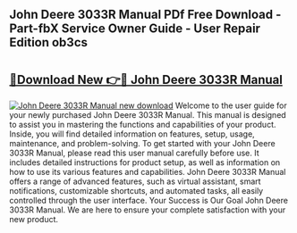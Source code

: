 ## John Deere 3033R Manual PDf Free Download - Part-fbX Service Owner Guide - User Repair Edition ob3cs

# <h2><a href="http://bc95235.oget.top/?id=John+Deere+3033R+Manual">🔗Download New 👉🔴 John Deere 3033R Manual</a></h2>

[![John Deere 3033R Manual new download](https://i.imgur.com/5g1atiW.png)](http://bc95235.oget.top/?id=John+Deere+3033R+Manual)
Welcome to the user guide for your newly purchased John Deere 3033R Manual. This manual is designed to assist you in mastering the functions and capabilities of your product. Inside, you will find detailed information on features, setup, usage, maintenance, and problem-solving. To get started with your John Deere 3033R Manual, please read this user manual carefully before use. It includes detailed instructions for product setup, as well as information on how to use its various features and capabilities. John Deere 3033R Manual offers a range of advanced features, such as virtual assistant, smart notifications, customizable shortcuts, and automated tasks, all easily controlled through the user interface. Your Success is Our Goal John Deere 3033R Manual. We are here to ensure your complete satisfaction with your new product.
